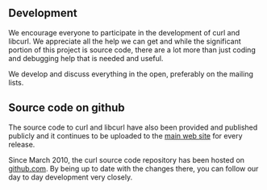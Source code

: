 ## Development

We encourage everyone to participate in the development of curl and
libcurl. We appreciate all the help we can get and while the significant
portion of this project is source code, there are a lot more than just coding
and debugging help that is needed and useful.

We develop and discuss everything in the open, preferably on the mailing
lists.

## Source code on github

The source code to curl and libcurl have also been provided and published
publicly and it continues to be uploaded to the [main web
site](http://curl.haxx.se/) for every release.

Since March 2010, the curl source code repository has been hosted on
[github.com](https://github.com/). By being up to date with the changes there,
you can follow our day to day development very closely.
